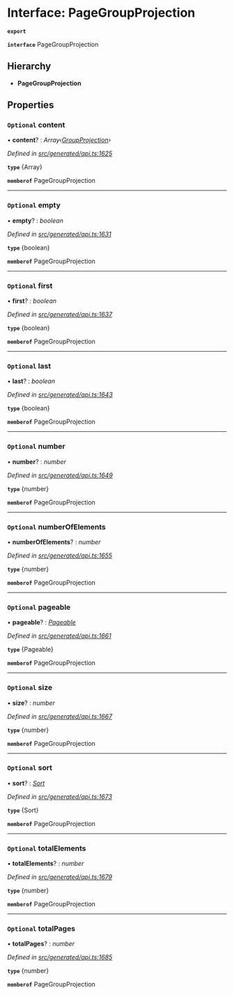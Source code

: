 # Interface: PageGroupProjection

**`export`** 

**`interface`** PageGroupProjection

## Hierarchy

* **PageGroupProjection**

## Properties

### `Optional` content

• **content**? : *Array‹[GroupProjection](_generated_api_.groupprojection.md)›*

*Defined in [src/generated/api.ts:1625](https://github.com/mailslurp/mailslurp-client-ts-js/blob/5d485ad/src/generated/api.ts#L1625)*

**`type`** {Array<GroupProjection>}

**`memberof`** PageGroupProjection

___

### `Optional` empty

• **empty**? : *boolean*

*Defined in [src/generated/api.ts:1631](https://github.com/mailslurp/mailslurp-client-ts-js/blob/5d485ad/src/generated/api.ts#L1631)*

**`type`** {boolean}

**`memberof`** PageGroupProjection

___

### `Optional` first

• **first**? : *boolean*

*Defined in [src/generated/api.ts:1637](https://github.com/mailslurp/mailslurp-client-ts-js/blob/5d485ad/src/generated/api.ts#L1637)*

**`type`** {boolean}

**`memberof`** PageGroupProjection

___

### `Optional` last

• **last**? : *boolean*

*Defined in [src/generated/api.ts:1643](https://github.com/mailslurp/mailslurp-client-ts-js/blob/5d485ad/src/generated/api.ts#L1643)*

**`type`** {boolean}

**`memberof`** PageGroupProjection

___

### `Optional` number

• **number**? : *number*

*Defined in [src/generated/api.ts:1649](https://github.com/mailslurp/mailslurp-client-ts-js/blob/5d485ad/src/generated/api.ts#L1649)*

**`type`** {number}

**`memberof`** PageGroupProjection

___

### `Optional` numberOfElements

• **numberOfElements**? : *number*

*Defined in [src/generated/api.ts:1655](https://github.com/mailslurp/mailslurp-client-ts-js/blob/5d485ad/src/generated/api.ts#L1655)*

**`type`** {number}

**`memberof`** PageGroupProjection

___

### `Optional` pageable

• **pageable**? : *[Pageable](_generated_api_.pageable.md)*

*Defined in [src/generated/api.ts:1661](https://github.com/mailslurp/mailslurp-client-ts-js/blob/5d485ad/src/generated/api.ts#L1661)*

**`type`** {Pageable}

**`memberof`** PageGroupProjection

___

### `Optional` size

• **size**? : *number*

*Defined in [src/generated/api.ts:1667](https://github.com/mailslurp/mailslurp-client-ts-js/blob/5d485ad/src/generated/api.ts#L1667)*

**`type`** {number}

**`memberof`** PageGroupProjection

___

### `Optional` sort

• **sort**? : *[Sort](_generated_api_.sort.md)*

*Defined in [src/generated/api.ts:1673](https://github.com/mailslurp/mailslurp-client-ts-js/blob/5d485ad/src/generated/api.ts#L1673)*

**`type`** {Sort}

**`memberof`** PageGroupProjection

___

### `Optional` totalElements

• **totalElements**? : *number*

*Defined in [src/generated/api.ts:1679](https://github.com/mailslurp/mailslurp-client-ts-js/blob/5d485ad/src/generated/api.ts#L1679)*

**`type`** {number}

**`memberof`** PageGroupProjection

___

### `Optional` totalPages

• **totalPages**? : *number*

*Defined in [src/generated/api.ts:1685](https://github.com/mailslurp/mailslurp-client-ts-js/blob/5d485ad/src/generated/api.ts#L1685)*

**`type`** {number}

**`memberof`** PageGroupProjection
